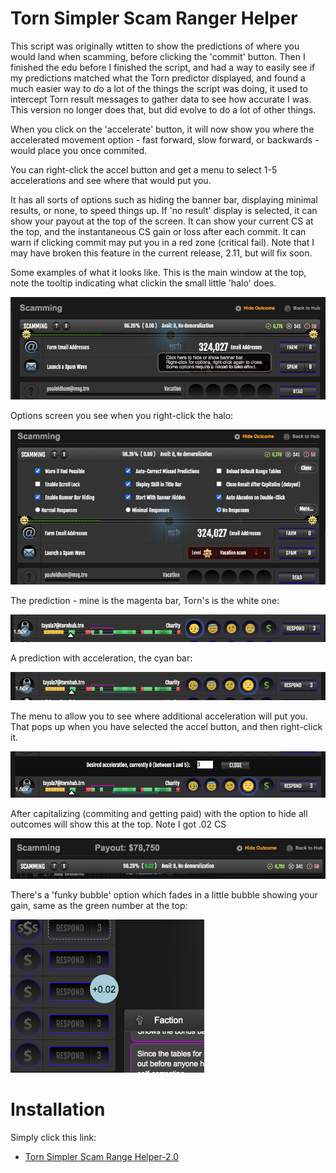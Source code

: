 # Torn Simpler Scam Ranger Helper
This script was originally wtitten to show the predictions of where you would land when scamming, before clicking the 'commit' button. 
Then I finished the edu before I finished the script, and had a way to easily see if my predictions matched what the Torn predictor displayed,
and found a much easier way to do a lot of the things the script was doing, it used to intercept Torn result messages to gather data to
see how accurate I was. This version no longer does that, but did evolve to do a lot of other things.

When you click on the 'accelerate' button, it will now show you where the accelerated movement option - fast forward, slow forward,
or backwards - would place you once commited.

You can right-click the accel button and get a menu to select 1-5 accelerations and see where that would put you.

It has all sorts of options such as hiding the banner bar, displaying minimal results, or none, to speed things up. If 'no result' display is
selected, it can show your payout at the top of the screen. It can show your current CS at the top, and the instantaneous CS gain or loss
after each commit. It can warn if clicking commit may put you in a red zone (critical fail). Note that I may have broken this feature in  the
current release, 2.11, but will fix soon.

Some examples of what it looks like. This is the main window at the top, note the tooltip indicating what
clickin the small little 'halo' does.

![Main Window](https://github.com/edlau2/Tampermonkey/blob/master/SimplerScamHelper/main-window-no-banner.png)

Options screen you see when you right-click the halo:

![Options](https://github.com/edlau2/Tampermonkey/blob/master/SimplerScamHelper/Options.png)

The prediction - mine is the magenta bar, Torn's is the white one:

![Prediction](https://github.com/edlau2/Tampermonkey/blob/master/SimplerScamHelper/sample-prediction.png)

A prediction with acceleration, the cyan bar:

![Acceleration](https://github.com/edlau2/Tampermonkey/blob/master/SimplerScamHelper/sample-accel.png)

The menu to allow you to see where additional acceleration will put you. That pops up when
you have selected the accel button, and then right-click it.

![More-Acceleration](https://github.com/edlau2/Tampermonkey/blob/master/SimplerScamHelper/accel-option.png)

After capitalizing (commiting and getting paid) with the option to hide all outcomes will show this at the top.
Note I got .02 CS

![More-Acceleration](https://github.com/edlau2/Tampermonkey/blob/master/SimplerScamHelper/after-commit.png)

There's a 'funky bubble' option which fades in a little bubble showing your gain, same as the green number at the top:

![More-Acceleration](https://github.com/edlau2/Tampermonkey/blob/master/SimplerScamHelper/funky-bubble.png)


# Installation

Simply click this link:

- [Torn Simpler Scam Range Helper-2.0](https://github.com/edlau2/Tampermonkey/raw/refs/heads/master/SimplerScamHelper/Torn%20Simpler%20Scam%20Range%20Helper-2.0.user.js)



